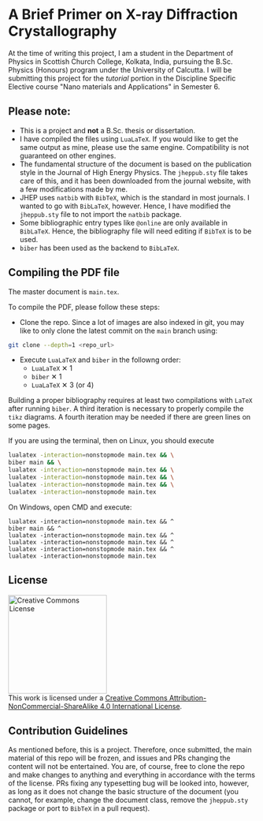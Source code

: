 # A Brief Primer on X-ray Diffraction Crystallography

At the time of writing this project, I am a student in the Department of Physics in Scottish Church College, Kolkata, India, pursuing the B.Sc. Physics (Honours) program under the University of Calcutta.
I will be submitting this project for the *tutorial* portion in the Discipline Specific Elective course "Nano materials and Applications" in Semester 6.

## Please note:

 - This is a project and **not** a B.Sc. thesis or dissertation.
 - I have compiled the files using `LuaLaTeX`. If you would like to get the same output as mine, please use the same engine. Compatibility is not guaranteed on other engines.
 - The fundamental structure of the document is based on the publication style in the Journal of High Energy Physics. The `jheppub.sty` file takes care of this, and it has been downloaded from the journal website, with a few modifications made by me.
 - JHEP uses `natbib` with `BibTeX`, which is the standard in most journals. I wanted to go with `BibLaTeX`, however. Hence, I have modified the `jheppub.sty` file to not import the `natbib` package.
 - Some bibliographic entry types like `@online` are only available in `BibLaTeX`. Hence, the bibliography file will need editing if `BibTeX` is to be used.
 -  `biber` has been used as the backend to `BibLaTeX`.

## Compiling the PDF file

The master document is `main.tex`.

To compile the PDF, please follow these steps:

 - Clone the repo. Since a lot of images are also indexed in git, you may like to only clone the latest commit on the `main` branch using:
 
 ```bash
 git clone --depth=1 <repo_url>
 ```
 
 - Execute `LuaLaTeX` and `biber` in the followng order:
    - `LuaLaTeX` ✕  1
    - `biber` ✕  1
    - `LuaLaTeX` ✕  3 (or 4)

Building a proper bibliography requires at least two compilations with `LaTeX` after running `biber`. A third iteration is necessary to properly compile the `tikz` diagrams. A fourth iteration may be needed if there are green lines on some pages.

If you are using the terminal, then on Linux, you should execute
```bash
lualatex -interaction=nonstopmode main.tex && \
biber main && \
lualatex -interaction=nonstopmode main.tex && \
lualatex -interaction=nonstopmode main.tex && \
lualatex -interaction=nonstopmode main.tex && \
lualatex -interaction=nonstopmode main.tex
```

On Windows, open CMD and execute:
```
lualatex -interaction=nonstopmode main.tex && ^
biber main && ^
lualatex -interaction=nonstopmode main.tex && ^
lualatex -interaction=nonstopmode main.tex && ^
lualatex -interaction=nonstopmode main.tex && ^
lualatex -interaction=nonstopmode main.tex
```
## License

<a rel="license" href="http://creativecommons.org/licenses/by-nc-sa/4.0/"><img alt="Creative Commons License" width="200" src="https://mirrors.creativecommons.org/presskit/buttons/88x31/png/by-nc-sa.png" /></a><br />This work is licensed under a <a rel="license" href="http://creativecommons.org/licenses/by-nc-sa/4.0/">Creative Commons Attribution-NonCommercial-ShareAlike 4.0 International License</a>.

## Contribution Guidelines

As mentioned before, this is a project. Therefore, once submitted, the main material of this repo will be frozen, and issues and PRs changing the content will not be entertained. You are, of course, free to clone the repo and make changes to anything and everything in accordance with the terms of the license. PRs fixing any typesetting bug will be looked into, however, as long as it does not change the basic structure of the document (you cannot, for example, change the document class, remove the `jheppub.sty` package or port to `BibTeX` in a pull request).
